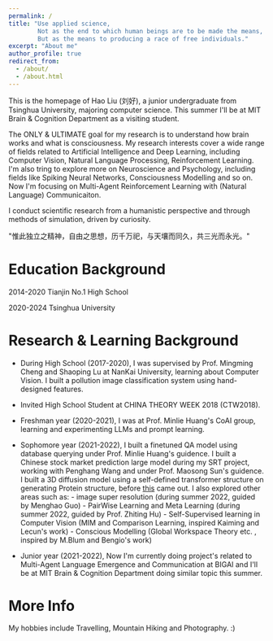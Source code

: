 ```yaml
---
permalink: /
title: "Use applied science, 
        Not as the end to which human beings are to be made the means, 
        But as the means to producing a race of free individuals."
excerpt: "About me"
author_profile: true
redirect_from: 
  - /about/
  - /about.html
---
```



This is the homepage of Hao Liu (刘好), a junior undergraduate from Tsinghua University, majoring computer science. This summer I'll be at MIT Brain & Cognition Department as a visiting student.

The ONLY & ULTIMATE goal for my research is to understand how brain works and what is consciousness. My research interests cover a wide range of fields related to Artificial Intelligence and Deep Learning, including Computer Vision, Natural Language Processing, Reinforcement Learning. I'm also tring to explore more on Neuroscience and Psychology, including fields like Spiking Neural Networks, Consciousness Modelling and so on. Now I'm focusing on Multi-Agent Reinforcement Learning with (Natural Language) Communicaiton.

I conduct scientific research from a humanistic perspective and through methods of simulation, driven by curiosity.

"惟此独立之精神，自由之思想，历千万祀，与天壤而同久，共三光而永光。"

Education Background
======

2014-2020 Tianjin No.1 High School

2020-2024 Tsinghua University

Research & Learning Background
======

* During High School (2017-2020), I was supervised by Prof. Mingming Cheng and Shaoping Lu at NanKai University, learning about Computer Vision. I built a pollution image classification system using hand-designed features.

* Invited High School Student at CHINA THEORY WEEK 2018 (CTW2018).

* Freshman year (2020-2021), I was at Prof. Minlie Huang's CoAI group, learning and experimenting LLMs and prompt learning.

* Sophomore year (2021-2022), I built a finetuned QA model using database querying under Prof. Minlie Huang's guidence.
                              I built a Chinese stock market prediction large model during my SRT project, working with Penghang Wang and under Prof. Maosong Sun's guidence.
                              I built a 3D diffusion model using a self-defined transformer structure on generating Protein structure, before [this](https://arxiv.org/pdf/2209.15611.pdf) came out.
                              I also explored other areas such as: - image super resolution (during summer 2022, guided by Menghao Guo)
                                                                   - PairWise Learning and Meta Learning (during summer 2022, guided by Prof. Zhiting Hu)
                                                                   - Self-Supervised learning in Computer Vision (MIM and Comparison Learning, inspired Kaiming and Lecun's work)
                                                                   - Conscious Modelling (Global Workspace Theory etc. , inspired by M.Blum and Bengio's work)
                                                                 
* Junior year (2021-2022), Now I'm currently doing project's related to Multi-Agent Language Emergence and Communication at BIGAI and I'll be at MIT Brain & Cognition Department doing similar topic this summer.

More Info 
======
My hobbies include Travelling, Mountain Hiking and Photography.  :)  
